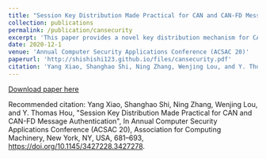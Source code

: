 ```yaml
---
title: "Session Key Distribution Made Practical for CAN and CAN-FD Message Authentication"
collection: publications
permalink: /publication/cansecurity
excerpt: 'This paper provides a novel key distribution mechanism for CAN message authentication.'
date: 2020-12-1
venue: 'Annual Computer Security Applications Conference (ACSAC 20)'
paperurl: 'http://shishishi123.github.io/files/cansecurity.pdf'
citation: 'Yang Xiao, Shanghao Shi, Ning Zhang, Wenjing Lou, and Y. Thomas Hou, "Session Key Distribution Made Practical for CAN and CAN-FD Message Authentication", In Annual Computer Security Applications Conference (ACSAC 20), Association for Computing Machinery, New York, NY, USA, 681–693, https://doi.org/10.1145/3427228.3427278.'
---
```


 
[Download paper here](http://shishishi123.github.io/files/cansecurity.pdf)

Recommended citation: Yang Xiao, Shanghao Shi, Ning Zhang, Wenjing Lou, and Y. Thomas Hou, "Session Key Distribution Made Practical for CAN and CAN-FD Message Authentication", In Annual Computer Security Applications Conference (ACSAC 20), Association for Computing Machinery, New York, NY, USA, 681–693, https://doi.org/10.1145/3427228.3427278.

